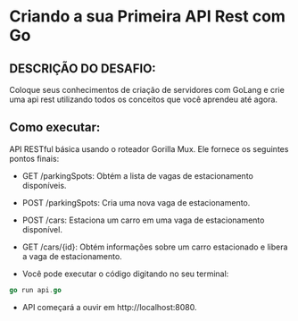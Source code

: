 # Criando a sua Primeira API Rest com Go

## DESCRIÇÃO DO DESAFIO:
Coloque seus conhecimentos de criação de servidores com GoLang e crie uma api rest utilizando todos os conceitos que você aprendeu até agora.

## Como executar:

API RESTful básica usando o roteador Gorilla Mux. Ele fornece os seguintes pontos finais:

- GET /parkingSpots: Obtém a lista de vagas de estacionamento disponíveis.
- POST /parkingSpots: Cria uma nova vaga de estacionamento.
- POST /cars: Estaciona um carro em uma vaga de estacionamento disponível.
- GET /cars/{id}: Obtém informações sobre um carro estacionado e libera a vaga de estacionamento.

- Você pode executar o código digitando no seu terminal:
```go
go run api.go
```
- API começará a ouvir em http://localhost:8080.